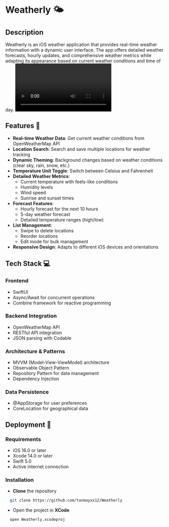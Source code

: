 # Weatherly 🌤️

## Description
Weatherly is an iOS weather application that provides real-time weather information with a dynamic user interface. The app offers detailed weather forecasts, hourly updates, and 
comprehensive weather metrics while adapting its appearance based on current weather conditions and time of day.
![WeatherlyScreenRecording](WeatherlyScreenRecording.mp4)

## Features 🌟
- **Real-time Weather Data**: Get current weather conditions from OpenWeatherMap API
- **Location Search**: Search and save multiple locations for weather tracking
- **Dynamic Theming**: Background changes based on weather conditions (clear sky, rain, snow, etc.)
- **Temperature Unit Toggle**: Switch between Celsius and Fahrenheit
- **Detailed Weather Metrics**:
  - Current temperature with feels-like conditions
  - Humidity levels
  - Wind speed
  - Sunrise and sunset times
- **Forecast Features**:
  - Hourly forecast for the next 10 hours
  - 5-day weather forecast
  - Detailed temperature ranges (high/low)
- **List Management**:
  - Swipe to delete locations
  - Reorder locations
  - Edit mode for bulk management
- **Responsive Design**: Adapts to different iOS devices and orientations

## Tech Stack 💻
### Frontend
- SwiftUI
- Async/Await for concurrent operations
- Combine framework for reactive programming

### Backend Integration
- OpenWeatherMap API
- RESTful API integration
- JSON parsing with Codable

### Architecture & Patterns
- MVVM (Model-View-ViewModel) architecture
- Observable Object Pattern
- Repository Pattern for data management
- Dependency Injection

### Data Persistence
- @AppStorage for user preferences
- CoreLocation for geographical data

## Deployment 🚀
### Requirements
- iOS 16.0 or later
- Xcode 14.0 or later
- Swift 5.0
- Active internet connection

### Installation
- **Clone** the repository
```bash
  git clone https://github.com/tanmayxx12/Weatherly
```

- Open the project in **XCode**
``` bash
  open Weatherly.xcodeproj
```
